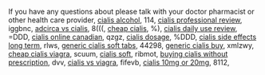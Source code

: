If you have any questions about  please talk with your doctor pharmacist or other health care provider, <a href=" http://booroo.com/s.asp?sid=rlx9kdhew33c1zv24506">cialis alcohol</a>,  114, <a href=" http://booroo.com/s.asp?sid=iooaqyep1j6uejc24508">cialis professional review</a>,  iggbnc, <a href=" http://booroo.com/s.asp?sid=xwron47fewx88ye24540">adcirca vs cialis</a>,  8(((, <a href=" http://booroo.com/s.asp?sid=jlxfsjf6umgcuf024525">cheap cialis</a>,  %), <a href=" http://booroo.com/s.asp?sid=ihs8y2macgzpu1g24518">cialis daily use review</a>,  =DDD, <a href=" http://booroo.com/s.asp?sid=9y6jm9b6ttsrbsj24512">cialis online canadian</a>,  qzgz, <a href=" http://booroo.com/s.asp?sid=rf27sgqz70w8hhy24516">cialis dosage</a>,  %DDD, <a href=" http://booroo.com/s.asp?sid=paeemo0egy12g8l24505">cialis side effects long term</a>,  rlws, <a href=" http://booroo.com/s.asp?sid=3nnnn40f5fxg2yr24490">generic cialis soft tabs</a>,  44298, <a href=" http://booroo.com/s.asp?sid=62dfnbzwjxgrgy924494">generic cialis buy</a>,  xmlzwy, <a href=" http://booroo.com/s.asp?sid=zpb1jec0n55jbo824542">cheap cialis viagra</a>,  scuum, <a href=" http://booroo.com/s.asp?sid=3e6lgwzg54oo0cy24503">cialis soft</a>,  ribmot, <a href=" http://booroo.com/s.asp?sid=oheozx2o2tjbebp24531">buying cialis without prescription</a>,  dvv, <a href=" http://booroo.com/s.asp?sid=n4n7dwxyokhsyq524498">cialis vs viagra</a>,  fifevb, <a href=" http://booroo.com/s.asp?sid=9liwkk5i90f9si324522">cialis 10mg or 20mg</a>,  8112, 